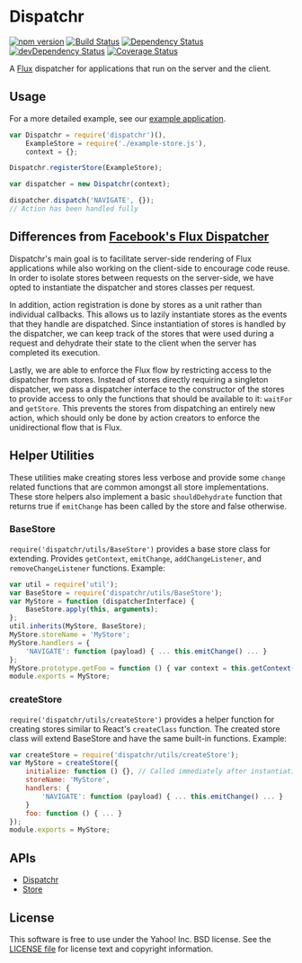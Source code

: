 # Dispatchr 

[![npm version](https://badge.fury.io/js/dispatchr.svg)](http://badge.fury.io/js/dispatchr)
[![Build Status](https://travis-ci.org/yahoo/dispatchr.svg?branch=master)](https://travis-ci.org/yahoo/dispatchr)
[![Dependency Status](https://david-dm.org/yahoo/dispatchr.svg)](https://david-dm.org/yahoo/dispatchr)
[![devDependency Status](https://david-dm.org/yahoo/dispatchr/dev-status.svg)](https://david-dm.org/yahoo/dispatchr#info=devDependencies)
[![Coverage Status](https://coveralls.io/repos/yahoo/dispatchr/badge.png?branch=master)](https://coveralls.io/r/yahoo/dispatchr?branch=master)

A [Flux](http://facebook.github.io/react/docs/flux-overview.html) dispatcher for applications that run on the server and the client.

## Usage

For a more detailed example, see our [example application](https://github.com/yahoo/flux-example).

```js
var Dispatchr = require('dispatchr')(),
    ExampleStore = require('./example-store.js'),
    context = {};

Dispatchr.registerStore(ExampleStore);

var dispatcher = new Dispatchr(context);

dispatcher.dispatch('NAVIGATE', {});
// Action has been handled fully
```

## Differences from [Facebook's Flux Dispatcher](https://github.com/facebook/flux/blob/master/src/Dispatcher.js)

Dispatchr's main goal is to facilitate server-side rendering of Flux applications while also working on the client-side to encourage code reuse. In order to isolate stores between requests on the server-side, we have opted to instantiate the dispatcher and stores classes per request.

In addition, action registration is done by stores as a unit rather than individual callbacks. This allows us to lazily instantiate stores as the events that they handle are dispatched. Since instantiation of stores is handled by the dispatcher, we can keep track of the stores that were used during a request and dehydrate their state to the client when the server has completed its execution.

Lastly, we are able to enforce the Flux flow by restricting access to the dispatcher from stores. Instead of stores directly requiring a singleton dispatcher, we pass a dispatcher interface to the constructor of the stores to provide access to only the functions that should be available to it: `waitFor` and `getStore`. This prevents the stores from dispatching an entirely new action, which should only be done by action creators to enforce the unidirectional flow that is Flux.



## Helper Utilities

These utilities make creating stores less verbose and provide some `change` related functions that are common amongst all store implementations. These store helpers also implement a basic `shouldDehydrate` function that returns true if `emitChange` has been called by the store and false otherwise.

### BaseStore

`require('dispatchr/utils/BaseStore')` provides a base store class for extending. Provides `getContext`, `emitChange`, `addChangeListener`, and `removeChangeListener` functions. Example:

```js
var util = require('util');
var BaseStore = require('dispatchr/utils/BaseStore');
var MyStore = function (dispatcherInterface) {
    BaseStore.apply(this, arguments);
};
util.inherits(MyStore, BaseStore);
MyStore.storeName = 'MyStore';
MyStore.handlers = {
    'NAVIGATE': function (payload) { ... this.emitChange() ... }
};
MyStore.prototype.getFoo = function () { var context = this.getContext(), ... }
module.exports = MyStore;
```


### createStore

`require('dispatchr/utils/createStore')` provides a helper function for creating stores similar to React's `createClass` function. The created store class will extend BaseStore and have the same built-in functions. Example:

```js
var createStore = require('dispatchr/utils/createStore');
var MyStore = createStore({
    initialize: function () {}, // Called immediately after instantiation
    storeName: 'MyStore',
    handlers: {
        'NAVIGATE': function (payload) { ... this.emitChange() ... }
    }
    foo: function () { ... }
});
module.exports = MyStore;
```


## APIs

- [Dispatchr](https://github.com/yahoo/dispatchr/blob/master/docs/dispatchr.md)
- [Store](https://github.com/yahoo/dispatchr/blob/master/docs/store.md)



## License

This software is free to use under the Yahoo! Inc. BSD license.
See the [LICENSE file][] for license text and copyright information.

[LICENSE file]: https://github.com/yahoo/dispatchr/blob/master/LICENSE.md
